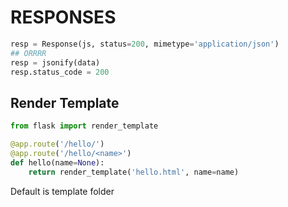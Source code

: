 # RESPONSES

```python
resp = Response(js, status=200, mimetype='application/json')
## ORRRR
resp = jsonify(data)
resp.status_code = 200
```

## Render Template

```python
from flask import render_template

@app.route('/hello/')
@app.route('/hello/<name>')
def hello(name=None):
    return render_template('hello.html', name=name)
```

Default is template folder